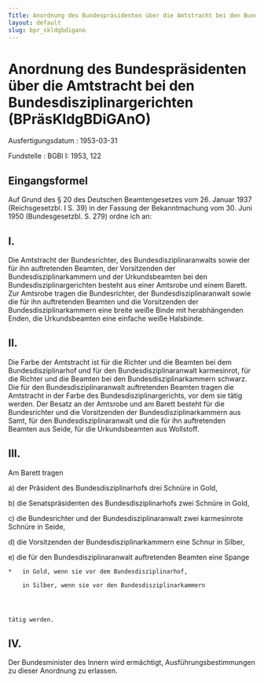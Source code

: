 ```yaml
---
Title: Anordnung des Bundespräsidenten über die Amtstracht bei den Bundesdisziplinargerichten
layout: default
slug: bpr_skldgbdigano
---
```


# Anordnung des Bundespräsidenten über die Amtstracht bei den Bundesdisziplinargerichten (BPräsKldgBDiGAnO)

Ausfertigungsdatum
:   1953-03-31

Fundstelle
:   BGBl I: 1953, 122



## Eingangsformel

Auf Grund des § 20 des Deutschen Beamtengesetzes vom 26. Januar 1937
(Reichsgesetzbl. I S. 39) in der Fassung der Bekanntmachung vom 30.
Juni 1950 (Bundesgesetzbl. S. 279) ordne ich an:


## I.

Die Amtstracht der Bundesrichter, des Bundesdisziplinaranwalts sowie
der für ihn auftretenden Beamten, der Vorsitzenden der
Bundesdisziplinarkammern und der Urkundsbeamten bei den
Bundesdisziplinargerichten besteht aus einer Amtsrobe und einem
Barett. Zur Amtsrobe tragen die Bundesrichter, der
Bundesdisziplinaranwalt sowie die für ihn auftretenden Beamten und die
Vorsitzenden der Bundesdisziplinarkammern eine breite weiße Binde mit
herabhängenden Enden, die Urkundsbeamten eine einfache weiße
Halsbinde.


## II.

Die Farbe der Amtstracht ist für die Richter und die Beamten bei dem
Bundesdisziplinarhof und für den Bundesdisziplinaranwalt karmesinrot,
für die Richter und die Beamten bei den Bundesdisziplinarkammern
schwarz. Die für den Bundesdisziplinaranwalt auftretenden Beamten
tragen die Amtstracht in der Farbe des Bundesdisziplinargerichts, vor
dem sie tätig werden. Der Besatz an der Amtsrobe und am Barett besteht
für die Bundesrichter und die Vorsitzenden der
Bundesdisziplinarkammern aus Samt, für den Bundesdisziplinaranwalt und
die für ihn auftretenden Beamten aus Seide, für die Urkundsbeamten aus
Wollstoff.


## III.

Am Barett tragen

a)  der Präsident des Bundesdisziplinarhofs drei Schnüre in Gold,


b)  die Senatspräsidenten des Bundesdisziplinarhofs zwei Schnüre in Gold,


c)  die Bundesrichter und der Bundesdisziplinaranwalt zwei karmesinrote
    Schnüre in Seide,


d)  die Vorsitzenden der Bundesdisziplinarkammern eine Schnur in Silber,


e)  die für den Bundesdisziplinaranwalt auftretenden Beamten eine Spange

    *   in Gold, wenn sie vor dem Bundesdisziplinarhof,

        in Silber, wenn sie vor den Bundesdisziplinarkammern




    tätig werden.





## IV.

Der Bundesminister des Innern wird ermächtigt, Ausführungsbestimmungen
zu dieser Anordnung zu erlassen.

